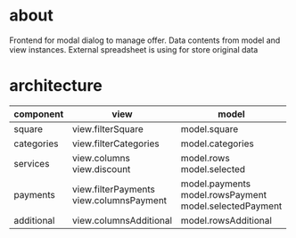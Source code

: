 about
=
Frontend for modal dialog to manage offer. Data contents from model and view instances. External spreadsheet is using for store original data

architecture
=
component|view|model
-|-|-
square|view.filterSquare | model.square
categories|view.filterCategories | model.categories
services|view.columns <br> view.discount| model.rows <br> model.selected 
payments|view.filterPayments <br> view.columnsPayment | model.payments <br> model.rowsPayment <br> model.selectedPayment
additional|view.columnsAdditional|model.rowsAdditional <br>

